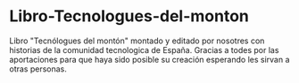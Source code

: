 # Libro-Tecnologues-del-monton
Libro "Tecnólogues del montón" montado y editado por nosotres con historias de la comunidad tecnologica de España. Gracias a todes por las aportaciones para que haya sido posible su creación esperando les sirvan a otras personas.
